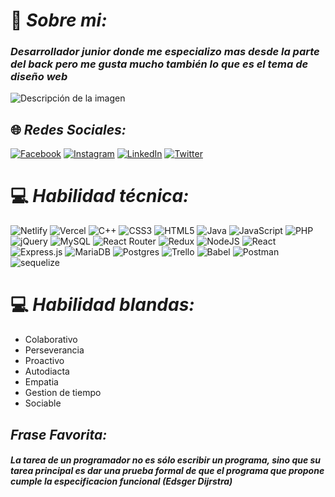 


# 💫 _**Sobre mi:**_

### _Desarrollador junior donde me especializo mas desde la parte del back pero me gusta mucho también lo que es el tema de diseño web_

![Descripción de la imagen](https://www.neolo.com/blog/wp-content/uploads/2018/12/Fig-03-C%C3%B3mo-convertirse-en-un-desarrollador-web.jpg)

## 🌐 _Redes Sociales:_
[![Facebook](https://img.shields.io/badge/Facebook-%231877F2.svg?logo=Facebook&logoColor=white)](https://www.facebook.com/matias.deicastelli) [![Instagram](https://img.shields.io/badge/Instagram-%23E4405F.svg?logo=Instagram&logoColor=white)](www.instagram.com/matiasdeicastelli/) [![LinkedIn](https://img.shields.io/badge/LinkedIn-%230077B5.svg?logo=linkedin&logoColor=white)](https://www.linkedin.com/in/matias-dei-castelli-59b811222/) [![Twitter](https://img.shields.io/badge/Twitter-%231DA1F2.svg?logo=Twitter&logoColor=white)](https://twitter.com/MatiasDeiCaste1) 

# 💻 **_Habilidad técnica:_**
![Netlify](https://img.shields.io/badge/netlify-%23000000.svg?style=plastic&logo=netlify&logoColor=#00C7B7) ![Vercel](https://img.shields.io/badge/vercel-%23000000.svg?style=plastic&logo=vercel&logoColor=white) ![C++](https://img.shields.io/badge/c++-%2300599C.svg?style=plastic&logo=c%2B%2B&logoColor=white) ![CSS3](https://img.shields.io/badge/css3-%231572B6.svg?style=plastic&logo=css3&logoColor=white) ![HTML5](https://img.shields.io/badge/html5-%23E34F26.svg?style=plastic&logo=html5&logoColor=white) ![Java](https://img.shields.io/badge/java-%23ED8B00.svg?style=plastic&logo=java&logoColor=white) ![JavaScript](https://img.shields.io/badge/javascript-%23323330.svg?style=plastic&logo=javascript&logoColor=%23F7DF1E) ![PHP](https://img.shields.io/badge/php-%23777BB4.svg?style=plastic&logo=php&logoColor=white) ![jQuery](https://img.shields.io/badge/jquery-%230769AD.svg?style=plastic&logo=jquery&logoColor=white) ![MySQL](https://img.shields.io/badge/mysql-%2300f.svg?style=plastic&logo=mysql&logoColor=white) ![React Router](https://img.shields.io/badge/React_Router-CA4245?style=plastic&logo=react-router&logoColor=white) ![Redux](https://img.shields.io/badge/redux-%23593d88.svg?style=plastic&logo=redux&logoColor=white) ![NodeJS](https://img.shields.io/badge/node.js-6DA55F?style=plastic&logo=node.js&logoColor=white) ![React](https://img.shields.io/badge/react-%2320232a.svg?style=plastic&logo=react&logoColor=%2361DAFB) ![Express.js](https://img.shields.io/badge/express.js-%23404d59.svg?style=plastic&logo=express&logoColor=%2361DAFB) ![MariaDB](https://img.shields.io/badge/MariaDB-003545?style=plastic&logo=mariadb&logoColor=white) ![Postgres](https://img.shields.io/badge/postgres-%23316192.svg?style=plastic&logo=postgresql&logoColor=white) ![Trello](https://img.shields.io/badge/Trello-%23026AA7.svg?style=plastic&logo=Trello&logoColor=white) ![Babel](https://img.shields.io/badge/Babel-F9DC3e?style=plastic&logo=babel&logoColor=black) ![Postman](https://img.shields.io/badge/Postman-FF6C37?style=plastic&logo=postman&logoColor=white)
![sequelize](https://img.shields.io/badge/sequelize-%23000000.svg?style=plastic&logo=sequelize&logoColor=#00C7B7)

# 💻 **_Habilidad blandas:_**

* Colaborativo
* Perseverancia
* Proactivo
* Autodiacta
* Empatia
* Gestion de tiempo
* Sociable

## *_Frase Favorita:_*

#### _La tarea de un programador no es sólo escribir un programa, sino que su tarea principal es dar una prueba formal de que el programa que propone cumple la especificacion funcional (Edsger Dijrstra)_




